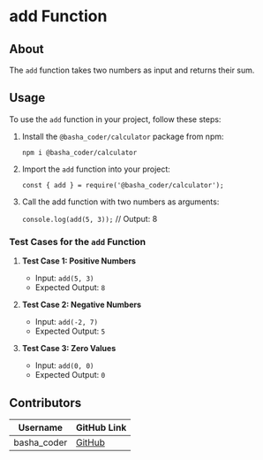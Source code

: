 # add Function

## About
The `add` function takes two numbers as input and returns their sum.

## Usage
To use the `add` function in your project, follow these steps:

1. Install the `@basha_coder/calculator` package from npm:
   
   `npm i @basha_coder/calculator`

2. Import the `add` function into your project:
   
   `const { add } = require('@basha_coder/calculator');`

3. Call the add function with two numbers as arguments:
   
   `console.log(add(5, 3));` // Output: 8
### Test Cases for the `add` Function

1. **Test Case 1: Positive Numbers**
   - Input: `add(5, 3)`
   - Expected Output: `8`

2. **Test Case 2: Negative Numbers**
   - Input: `add(-2, 7)`
   - Expected Output: `5`

3. **Test Case 3: Zero Values**
   - Input: `add(0, 0)`
   - Expected Output: `0`
## Contributors

| Username       | GitHub Link                               |
|----------------|-------------------------------------------|
| basha_coder    | [GitHub](https://github.com/Bashamega) |


